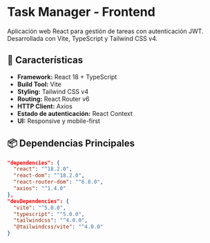 # Task Manager - Frontend

Aplicación web React para gestión de tareas con autenticación JWT. Desarrollada con Vite, TypeScript y Tailwind CSS v4.

## 🎨 Características

- **Framework:** React 18 + TypeScript
- **Build Tool:** Vite
- **Styling:** Tailwind CSS v4
- **Routing:** React Router v6
- **HTTP Client:** Axios
- **Estado de autenticación:** React Context
- **UI:** Responsive y mobile-first

## 📦 Dependencias Principales

```json
"dependencies": {
  "react": "^18.2.0",
  "react-dom": "^18.2.0",
  "react-router-dom": "^6.8.0",
  "axios": "^1.4.0"
},
"devDependencies": {
  "vite": "^5.0.0",
  "typescript": "^5.0.0",
  "tailwindcss": "^4.0.0",
  "@tailwindcss/vite": "^4.0.0"
}

